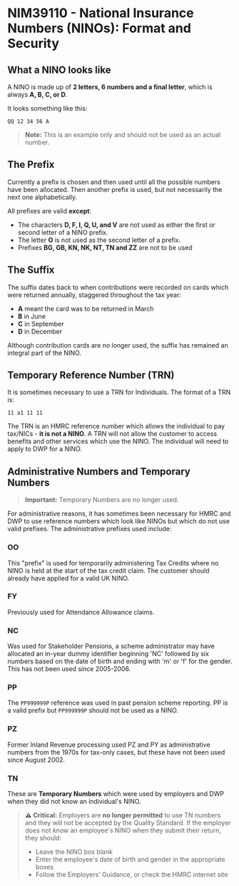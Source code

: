 # NIM39110 - National Insurance Numbers (NINOs): Format and Security

## What a NINO looks like

A NINO is made up of **2 letters, 6 numbers and a final letter**, which is always **A, B, C, or D**.

It looks something like this:

```
QQ 12 34 56 A
```

> **Note:** This is an example only and should not be used as an actual number.

## The Prefix

Currently a prefix is chosen and then used until all the possible numbers have been allocated. Then another prefix is used, but not necessarily the next one alphabetically.

All prefixes are valid **except**:

- The characters **D, F, I, Q, U, and V** are not used as either the first or second letter of a NINO prefix.
- The letter **O** is not used as the second letter of a prefix.
- Prefixes **BG, GB, KN, NK, NT, TN and ZZ** are not to be used

## The Suffix

The suffix dates back to when contributions were recorded on cards which were returned annually, staggered throughout the tax year:

- **A** meant the card was to be returned in March
- **B** in June
- **C** in September
- **D** in December

Although contribution cards are no longer used, the suffix has remained an integral part of the NINO.

## Temporary Reference Number (TRN)

It is sometimes necessary to use a TRN for Individuals. The format of a TRN is:

```
11 a1 11 11
```

The TRN is an HMRC reference number which allows the individual to pay tax/NICs - **it is not a NINO**. A TRN will not allow the customer to access benefits and other services which use the NINO. The individual will need to apply to DWP for a NINO.

## Administrative Numbers and Temporary Numbers

> **Important:** Temporary Numbers are no longer used.

For administrative reasons, it has sometimes been necessary for HMRC and DWP to use reference numbers which look like NINOs but which do not use valid prefixes. The administrative prefixes used include:

### OO
This "prefix" is used for temporarily administering Tax Credits where no NINO is held at the start of the tax credit claim. The customer should already have applied for a valid UK NINO.

### FY
Previously used for Attendance Allowance claims.

### NC
Was used for Stakeholder Pensions, a scheme administrator may have allocated an in-year dummy identifier beginning 'NC' followed by six numbers based on the date of birth and ending with 'm' or 'f' for the gender. This has not been used since 2005-2006.

### PP
The `PP999999P` reference was used in past pension scheme reporting. PP is a valid prefix but `PP999999P` should not be used as a NINO.

### PZ
Former Inland Revenue processing used PZ and PY as administrative numbers from the 1970s for tax-only cases, but these have not been used since August 2002.

### TN
These are **Temporary Numbers** which were used by employers and DWP when they did not know an individual's NINO.

> **⚠️ Critical:** Employers are **no longer permitted** to use TN numbers and they will not be accepted by the Quality Standard. If the employer does not know an employee's NINO when they submit their return, they should:
> - Leave the NINO box blank
> - Enter the employee's date of birth and gender in the appropriate boxes
> - Follow the Employers' Guidance, or check the HMRC internet site